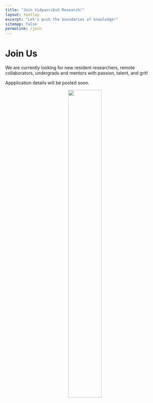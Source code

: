 ```yaml
---
title: "Join Vidyavriksh Research!"
layout: textlay
excerpt: "Let's push the boundaries of knowledge!"
sitemap: false
permalink: /join
---
```


# Join Us

We are currently looking for new resident researchers, remote collaborators, undergrads and mentors with passion, talent, and grit! 

Appplication details will be posted soon. 

<center>
<figure>
<img src="{{ site.url }}{{ site.baseurl }}/images/sid.jpg" width="50%">
</figure>
</center>